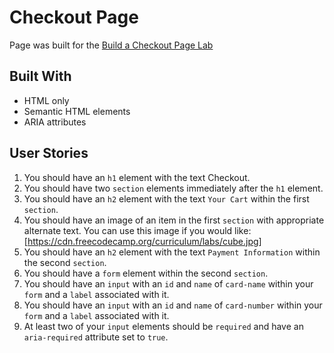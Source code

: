 # Checkout Page

Page was built for the [Build a Checkout Page Lab](https://www.freecodecamp.org/learn/full-stack-developer/lab-checkout-page/build-a-checkout-page)

## Built With

- HTML only
- Semantic HTML elements
- ARIA attributes

## User Stories

1. You should have an `h1` element with the text Checkout.
2. You should have two `section` elements immediately after the `h1` element.
3. You should have an `h2` element with the text `Your Cart` within the first `section`.
4. You should have an image of an item in the first `section` with appropriate alternate text. You can use this image if you would like: [https://cdn.freecodecamp.org/curriculum/labs/cube.jpg]
5. You should have an `h2` element with the text `Payment Information` within the second `section`.
6. You should have a `form` element within the second `section`.
7. You should have an `input` with an `id` and `name` of `card-name` within your `form` and a `label` associated with it.
8. You should have an `input` with an `id` and `name` of `card-number` within your `form` and a `label` associated with it.
9. At least two of your `input` elements should be `required` and have an `aria-required` attribute set to `true`.
